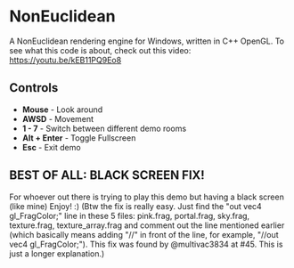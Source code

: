 # NonEuclidean
A NonEuclidean rendering engine for Windows, written in C++ OpenGL.
To see what this code is about, check out this video:
https://youtu.be/kEB11PQ9Eo8

## Controls
* **Mouse** - Look around
* **AWSD** - Movement
* **1 - 7** - Switch between different demo rooms
* **Alt + Enter** - Toggle Fullscreen
* **Esc** - Exit demo

## BEST OF ALL: BLACK SCREEN FIX!
For whoever out there is trying to play this demo but having a black screen (like mine)
Enjoy! :)
(Btw the fix is really easy. Just find the "out vec4 gl_FragColor;" line in these 5 files: pink.frag, portal.frag, sky.frag, texture.frag, texture_array.frag and comment out the line mentioned earlier (which basically means adding "//" in front of the line, for example, "//out vec4 gl_FragColor;"). This fix was found by @multivac3834 at #45. This is just a longer explanation.)
